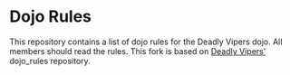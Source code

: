 Dojo Rules
==========

This repository contains a list of dojo rules for the Deadly Vipers dojo. All members should read the rules. This fork is based on [Deadly Vipers'](https://github.com/deadlyvipers) dojo_rules repository.
